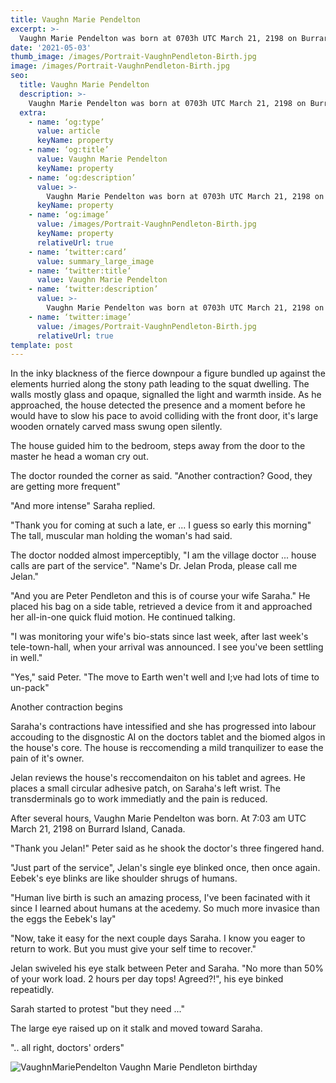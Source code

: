 ```yaml
--- 
title: Vaughn Marie Pendelton
excerpt: >-
  Vaughn Marie Pendelton was born at 0703h UTC March 21, 2198 on Burrard Island, Coast Salish, Canada.
date: '2021-05-03'
thumb_image: /images/Portrait-VaughnPendleton-Birth.jpg
image: /images/Portrait-VaughnPendleton-Birth.jpg
seo:
  title: Vaughn Marie Pendelton
  description: >-
    Vaughn Marie Pendelton was born at 0703h UTC March 21, 2198 on Burrard Island, Coast Salish, Canada.
  extra:
    - name: ‘og:type’
      value: article
      keyName: property
    - name: ‘og:title’
      value: Vaughn Marie Pendelton
      keyName: property
    - name: ‘og:description’
      value: >-
        Vaughn Marie Pendelton was born at 0703h UTC March 21, 2198 on Burrard Island, Coast Salish, Canada. 
      keyName: property
    - name: ‘og:image’
      value: /images/Portrait-VaughnPendleton-Birth.jpg
      keyName: property
      relativeUrl: true
    - name: ‘twitter:card’
      value: summary_large_image
    - name: ‘twitter:title’
      value: Vaughn Marie Pendelton
    - name: ‘twitter:description’
      value: >-
        Vaughn Marie Pendelton was born at 0703h UTC March 21, 2198 on Burrard Island, Coast Salish, Canada.
    - name: ‘twitter:image’
      value: /images/Portrait-VaughnPendleton-Birth.jpg
      relativeUrl: true
template: post
---
```


In the inky blackness of the fierce downpour a figure bundled up against the elements hurried along the stony path leading to the squat dwelling. The walls mostly glass and opaque, signalled the light and warmth inside. As he approached, the house detected the presence and a moment before he would have to slow his pace to avoid colliding with the front door, it's large wooden ornately carved mass swung open silently. 

The house guided him to the bedroom, steps away from the door to the master he head a woman cry out. 

The doctor rounded the corner as said. "Another contraction? Good, they are getting more frequent" 

"And more intense" Saraha replied.

"Thank you for coming at such a late, er ...  I guess so early this morning" The tall, muscular man holding the woman's had said.

The doctor nodded almost imperceptibly, "I am the village doctor ... house calls are part of the service". "Name's Dr. Jelan Proda, please call me Jelan."

"And you are Peter Pendleton and this is of course your wife Saraha." He placed his bag on a side table, retrieved a device from it and approached her all-in-one quick fluid motion. He continued talking.

"I was monitoring your wife's bio-stats since last week, after last week's tele-town-hall, when your arrival was announced. I see you've been settling in well."

"Yes," said Peter. "The move to Earth wen't well and I;ve had lots of time to un-pack"

Another contraction begins

Saraha's contractions have intessified and she has progressed into labour accouding to the disgnostic AI on the doctors tablet and the biomed algos in the house's core. The house is reccomending a mild tranquilizer to ease the pain of it's owner.

Jelan reviews the house's reccomendaiton on his tablet and agrees. He places a small circular adhesive patch, on Saraha's left wrist. The transderminals go to work immediatly and the pain is reduced.

After several hours, Vaughn Marie Pendelton was born. At 7:03 am UTC March 21, 2198 on Burrard Island, Canada.

"Thank you Jelan!" Peter said as he shook the doctor's three fingered hand.

"Just part of the service", Jelan's single eye blinked once, then once again. Eebek's eye blinks are like shoulder shrugs of humans.

"Human live birth is such an amazing process, I've been facinated with it since I learned about humans at the acedemy. So much more invasice than the eggs the Eebek's lay"

"Now, take it easy for the next couple days Saraha. I know you eager to return to work. But you must give your self time to recover."

Jelan swiveled his eye stalk between Peter and Saraha. "No more than 50% of your work load. 2 hours per day tops! Agreed?!", his eye binked repeatidly.

Sarah started to protest "but they need ..."

The large eye raised up on it stalk and moved toward Saraha.

".. all right, doctors' orders"

![VaughnMariePendelton](/images/Portrait-VaughnPendleton-Birth.jpg)
Vaughn Marie Pendleton birthday
